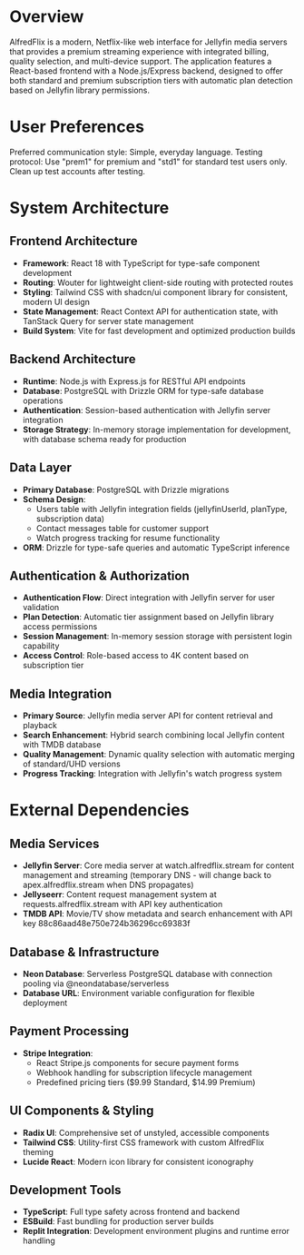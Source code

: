 # Overview

AlfredFlix is a modern, Netflix-like web interface for Jellyfin media servers that provides a premium streaming experience with integrated billing, quality selection, and multi-device support. The application features a React-based frontend with a Node.js/Express backend, designed to offer both standard and premium subscription tiers with automatic plan detection based on Jellyfin library permissions.

# User Preferences

Preferred communication style: Simple, everyday language.
Testing protocol: Use "prem1" for premium and "std1" for standard test users only. Clean up test accounts after testing.

# System Architecture

## Frontend Architecture
- **Framework**: React 18 with TypeScript for type-safe component development
- **Routing**: Wouter for lightweight client-side routing with protected routes
- **Styling**: Tailwind CSS with shadcn/ui component library for consistent, modern UI design
- **State Management**: React Context API for authentication state, with TanStack Query for server state management
- **Build System**: Vite for fast development and optimized production builds

## Backend Architecture
- **Runtime**: Node.js with Express.js for RESTful API endpoints
- **Database**: PostgreSQL with Drizzle ORM for type-safe database operations
- **Authentication**: Session-based authentication with Jellyfin server integration
- **Storage Strategy**: In-memory storage implementation for development, with database schema ready for production

## Data Layer
- **Primary Database**: PostgreSQL with Drizzle migrations
- **Schema Design**: 
  - Users table with Jellyfin integration fields (jellyfinUserId, planType, subscription data)
  - Contact messages table for customer support
  - Watch progress tracking for resume functionality
- **ORM**: Drizzle for type-safe queries and automatic TypeScript inference

## Authentication & Authorization
- **Authentication Flow**: Direct integration with Jellyfin server for user validation
- **Plan Detection**: Automatic tier assignment based on Jellyfin library access permissions
- **Session Management**: In-memory session storage with persistent login capability
- **Access Control**: Role-based access to 4K content based on subscription tier

## Media Integration
- **Primary Source**: Jellyfin media server API for content retrieval and playback
- **Search Enhancement**: Hybrid search combining local Jellyfin content with TMDB database
- **Quality Management**: Dynamic quality selection with automatic merging of standard/UHD versions
- **Progress Tracking**: Integration with Jellyfin's watch progress system

# External Dependencies

## Media Services
- **Jellyfin Server**: Core media server at watch.alfredflix.stream for content management and streaming (temporary DNS - will change back to apex.alfredflix.stream when DNS propagates)
- **Jellyseerr**: Content request management system at requests.alfredflix.stream with API key authentication
- **TMDB API**: Movie/TV show metadata and search enhancement with API key 88c86aad48e750e724b36296cc69383f

## Database & Infrastructure
- **Neon Database**: Serverless PostgreSQL database with connection pooling via @neondatabase/serverless
- **Database URL**: Environment variable configuration for flexible deployment

## Payment Processing
- **Stripe Integration**: 
  - React Stripe.js components for secure payment forms
  - Webhook handling for subscription lifecycle management
  - Predefined pricing tiers ($9.99 Standard, $14.99 Premium)

## UI Components & Styling
- **Radix UI**: Comprehensive set of unstyled, accessible components
- **Tailwind CSS**: Utility-first CSS framework with custom AlfredFlix theming
- **Lucide React**: Modern icon library for consistent iconography

## Development Tools
- **TypeScript**: Full type safety across frontend and backend
- **ESBuild**: Fast bundling for production server builds
- **Replit Integration**: Development environment plugins and runtime error handling